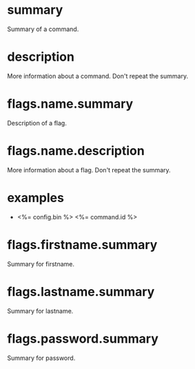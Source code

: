 # summary

Summary of a command.

# description

More information about a command. Don't repeat the summary. 

# flags.name.summary

Description of a flag.

# flags.name.description

More information about a flag. Don't repeat the summary. 

# examples

- <%= config.bin %> <%= command.id %>


# flags.firstname.summary

Summary for firstname.

# flags.lastname.summary

Summary for lastname.

# flags.password.summary

Summary for password.
